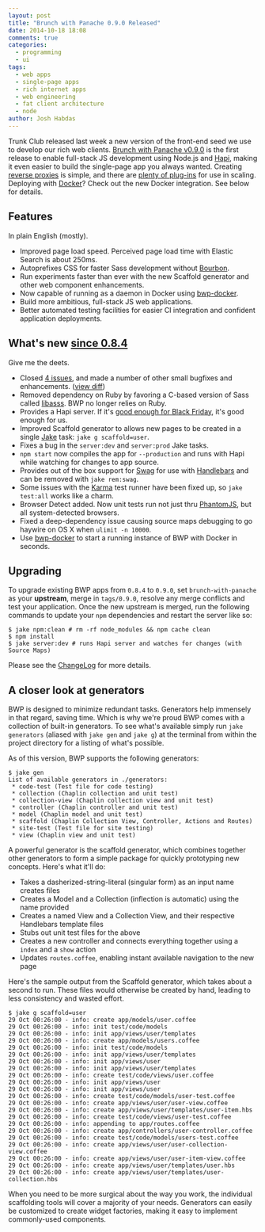```yaml
---
layout: post
title: "Brunch with Panache 0.9.0 Released"
date: 2014-10-18 18:08
comments: true
categories: 
  - programming
  - ui
tags:
  - web apps
  - single-page apps
  - rich internet apps
  - web engineering
  - fat client architecture
  - node
author: Josh Habdas
---
```


Trunk Club released last week a new version of the front-end seed we use to develop our rich web clients. [Brunch with Panache v0.9.0](https://github.com/trunkclub/brunch-with-panache/tree/0.9.0) is the first release to enable full-stack JS development using Node.js and [Hapi](http://hapijs.com/), making it even easier to build the single-page app you always wanted. Creating [reverse proxies](https://github.com/jhabdas/hopstop/blob/ratchet/server/index.coffee#L9-L19) is simple, and there are [plenty of plug-ins](http://hapijs.com/plugins) for use in scaling. Deploying with [Docker](https://www.docker.com/)? Check out the new Docker integration. See below for details.

## Features
In plain English (mostly).

- Improved page load speed. Perceived page load time with Elastic Search is about 250ms.
- Autoprefixes CSS for faster Sass development without [Bourbon](http://bourbon.io/).
- Run experiments faster than ever with the new Scaffold generator and other web component enhancements.
- Now capable of running as a daemon in Docker using [bwp-docker](https://github.com/trunkclub/bwp-docker).
- Build more ambitious, full-stack JS web applications.
- Better automated testing facilities for easier CI integration and confident application deployments.

<!-- more -->

## What's new [since 0.8.4](http://techblog.trunkclub.com/brunch-with-panache-0-dot-8-4-released/)
Give me the deets.

- Closed [4 issues](https://github.com/trunkclub/brunch-with-panache/issues?state=closed), and made a number of other small bugfixes and enhancements. ([view diff](https://github.com/trunkclub/brunch-with-panache/compare/trunkclub:0.8.4...0.9.0))
- Removed dependency on Ruby by favoring a C-based version of Sass called [libasss](https://github.com/sass/libsass). BWP no longer relies on Ruby.
- Provides a Hapi server. If it's [good enough for Black Friday](http://thechangelog.com/116/), it's good enough for us.
- Improved Scaffold generator to allows new pages to be created in a single [Jake](http://jakejs.com/) task: `jake g scaffold=user`.
- Fixes a bug in the `server:dev` and `server:prod` Jake tasks.
- `npm start` now compiles the app for `--production` and runs with Hapi while watching for changes to app source.
- Provides out of the box support for [Swag](https://github.com/elving/swag) for use with [Handlebars](handlebarsjs.com) and can be removed with `jake rem:swag`.
- Some issues with the [Karma](http://karma-runner.github.io/0.12/index.html) test runner have been fixed up, so `jake test:all` works like a charm.
- Browser Detect added. Now unit tests run not just thru [PhantomJS](http://phantomjs.org/), but all system-detected browsers.
- Fixed a deep-dependency issue causing source maps debugging to go haywire on OS X when `ulimit -n 10000`.
- Use [bwp-docker](https://github.com/trunkclub/bwp-docker) to start a running instance of BWP with Docker in seconds.

## Upgrading

To upgrade existing BWP apps from `0.8.4` to `0.9.0`, set `brunch-with-panache` as your __upstream__, merge in `tags/0.9.0`, resolve any merge conflicts and test your application. Once the new upstream is merged, run the following commands to update your `npm` dependencies and restart the server like so:

```
$ jake npm:clean # rm -rf node_modules && npm cache clean
$ npm install
$ jake server:dev # runs Hapi server and watches for changes (with Source Maps)
```

Please see the [ChangeLog](https://github.com/trunkclub/brunch-with-panache/blob/master/CHANGELOG.md) for more details.

## A closer look at generators
BWP is designed to minimize redundant tasks. Generators help immensely in that regard, saving time. Which is why we're proud BWP comes with a collection of built-in generators. To see what's available simply run `jake generators` (aliased with `jake gen` and `jake g`) at the terminal from within the project directory for a listing of what's possible.

As of this version, BWP supports the following generators:

```
$ jake gen
List of available generators in ./generators:
 * code-test (Test file for code testing)
 * collection (Chaplin collection and unit test)
 * collection-view (Chaplin collection view and unit test)
 * controller (Chaplin controller and unit test)
 * model (Chaplin model and unit test)
 * scaffold (Chaplin Collection View, Controller, Actions and Routes)
 * site-test (Test file for site testing)
 * view (Chaplin view and unit test)
```

A powerful generator is the scaffold generator, which combines together other generators to form a simple package for quickly prototyping new concepts. Here's what it'll do:

- Takes a dasherized-string-literal (singular form) as an input name creates files
- Creates a Model and a Collection (inflection is automatic) using the name provided
- Creates a named View and a Collection View, and their respective Handlebars template files
- Stubs out unit test files for the above
- Creates a new controller and connects everything together using a `index` and a `show` action
- Updates `routes.coffee`, enabling instant available navigation to the new page

Here's the sample output from the Scaffold generator, which takes about a second to run. These files would otherwise be created by hand, leading to less consistency and wasted effort.

```
$ jake g scaffold=user
29 Oct 00:26:00 - info: create app/models/user.coffee
29 Oct 00:26:00 - info: init test/code/models
29 Oct 00:26:00 - info: init app/views/user/templates
29 Oct 00:26:00 - info: create app/models/users.coffee
29 Oct 00:26:00 - info: init test/code/models
29 Oct 00:26:00 - info: init app/views/user/templates
29 Oct 00:26:00 - info: init app/views/user
29 Oct 00:26:00 - info: init app/views/user/templates
29 Oct 00:26:00 - info: create test/code/views/user.coffee
29 Oct 00:26:00 - info: init app/views/user
29 Oct 00:26:00 - info: init app/views/user
29 Oct 00:26:00 - info: create test/code/models/user-test.coffee
29 Oct 00:26:00 - info: create app/views/user/user-view.coffee
29 Oct 00:26:00 - info: create app/views/user/templates/user-item.hbs
29 Oct 00:26:00 - info: create test/code/views/user-test.coffee
29 Oct 00:26:00 - info: appending to app/routes.coffee
29 Oct 00:26:00 - info: create app/controllers/user-controller.coffee
29 Oct 00:26:00 - info: create test/code/models/users-test.coffee
29 Oct 00:26:00 - info: create app/views/user/user-collection-view.coffee
29 Oct 00:26:00 - info: create app/views/user/user-item-view.coffee
29 Oct 00:26:00 - info: create app/views/user/templates/user.hbs
29 Oct 00:26:00 - info: create app/views/user/templates/user-collection.hbs
```

When you need to be more surgical about the way you work, the individual scaffolding tools will cover a majority of your needs. Generators can easily be customized to create widget factories, making it easy to implement commonly-used components.